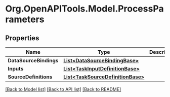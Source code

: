# Org.OpenAPITools.Model.ProcessParameters

## Properties

Name | Type | Description | Notes
------------ | ------------- | ------------- | -------------
**DataSourceBindings** | [**List&lt;DataSourceBindingBase&gt;**](DataSourceBindingBase.md) |  | [optional] 
**Inputs** | [**List&lt;TaskInputDefinitionBase&gt;**](TaskInputDefinitionBase.md) |  | [optional] 
**SourceDefinitions** | [**List&lt;TaskSourceDefinitionBase&gt;**](TaskSourceDefinitionBase.md) |  | [optional] 

[[Back to Model list]](../README.md#documentation-for-models) [[Back to API list]](../README.md#documentation-for-api-endpoints) [[Back to README]](../README.md)


